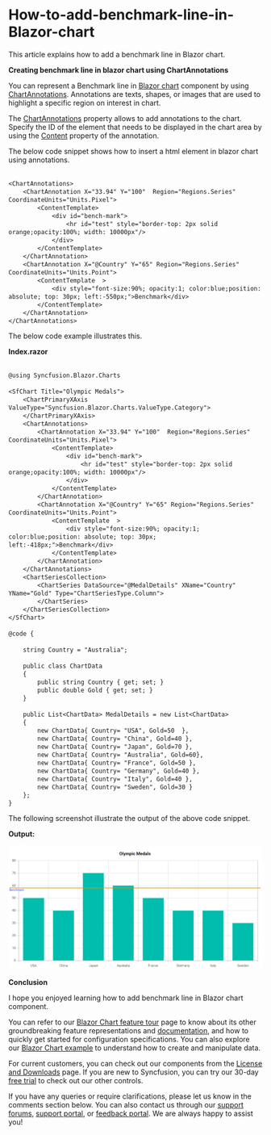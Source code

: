 # How-to-add-benchmark-line-in-Blazor-chart

This article explains how to add a benchmark line in Blazor chart.

**Creating benchmark line in blazor chart using ChartAnnotations**

You can represent a Benchmark line in [Blazor chart](https://www.syncfusion.com/blazor-components/blazor-charts) component by using [ChartAnnotations](https://help.syncfusion.com/cr/blazor/Syncfusion.Blazor.Charts.ChartAnnotations.html). Annotations are texts, shapes, or images that are used to highlight a specific region on interest in chart.

The [ChartAnnotations](https://help.syncfusion.com/cr/blazor/Syncfusion.Blazor.Charts.ChartAnnotations.html) property allows to add annotations to the chart. Specify the ID of the element that needs to be displayed in the chart area by using the [Content](https://help.syncfusion.com/cr/blazor/Syncfusion.Blazor.Charts.ChartAnnotation.html#Syncfusion_Blazor_Charts_ChartAnnotation_Content) property of the annotation.

The below code snippet shows how to insert a html element in blazor chart using annotations.

```cshtml

<ChartAnnotations>
    <ChartAnnotation X="33.94" Y="100"  Region="Regions.Series" CoordinateUnits="Units.Pixel">
        <ContentTemplate>
            <div id="bench-mark">
                <hr id="test" style="border-top: 2px solid orange;opacity:100%; width: 10000px"/>                        
            </div>                  
        </ContentTemplate>                
    </ChartAnnotation>   
    <ChartAnnotation X="@Country" Y="65" Region="Regions.Series" CoordinateUnits="Units.Point">
        <ContentTemplate  >
            <div style="font-size:90%; opacity:1; color:blue;position: absolute; top: 30px; left:-550px;">Benchmark</div>                
        </ContentTemplate>            
    </ChartAnnotation>
</ChartAnnotations>

```

The below code example illustrates this.

**Index.razor**

```cshtml

@using Syncfusion.Blazor.Charts

<SfChart Title="Olympic Medals">
    <ChartPrimaryXAxis ValueType="Syncfusion.Blazor.Charts.ValueType.Category">
    </ChartPrimaryXAxis>
    <ChartAnnotations>
        <ChartAnnotation X="33.94" Y="100"  Region="Regions.Series" CoordinateUnits="Units.Pixel">
            <ContentTemplate>
                <div id="bench-mark">
                    <hr id="test" style="border-top: 2px solid orange;opacity:100%; width: 10000px"/>                        
                </div>                  
            </ContentTemplate>                
        </ChartAnnotation>   
        <ChartAnnotation X="@Country" Y="65" Region="Regions.Series" CoordinateUnits="Units.Point">
            <ContentTemplate  >
                <div style="font-size:90%; opacity:1; color:blue;position: absolute; top: 30px; left:-418px;">Benchmark</div>                
            </ContentTemplate>            
        </ChartAnnotation>
    </ChartAnnotations>
    <ChartSeriesCollection>
        <ChartSeries DataSource="@MedalDetails" XName="Country" YName="Gold" Type="ChartSeriesType.Column">
        </ChartSeries>
    </ChartSeriesCollection>
</SfChart>

@code {

    string Country = "Australia";

    public class ChartData
    {
        public string Country { get; set; }
        public double Gold { get; set; }
    }

    public List<ChartData> MedalDetails = new List<ChartData>
    {
        new ChartData{ Country= "USA", Gold=50  },
        new ChartData{ Country= "China", Gold=40 },
        new ChartData{ Country= "Japan", Gold=70 },
        new ChartData{ Country= "Australia", Gold=60},
        new ChartData{ Country= "France", Gold=50 },
        new ChartData{ Country= "Germany", Gold=40 },
        new ChartData{ Country= "Italy", Gold=40 },
        new ChartData{ Country= "Sweden", Gold=30 }
    };
}

```

The following screenshot illustrate the output of the above code snippet.

**Output:**

 ![](/benchmark.png)

**Conclusion**

I hope you enjoyed learning how to add benchmark line in Blazor chart component.

You can refer to our [Blazor Chart feature tour](https://www.syncfusion.com/blazor-components/blazor-charts) page to know about its other groundbreaking feature representations and [documentation](https://blazor.syncfusion.com/documentation/chart/getting-started), and how to quickly get started for configuration specifications. You can also explore our [Blazor Chart example](https://blazor.syncfusion.com/demos/chart/line?theme=bootstrap5) to understand how to create and manipulate data.

For current customers, you can check out our components from the [License and Downloads](https://www.syncfusion.com/sales/teamlicense) page. If you are new to Syncfusion, you can try our 30-day [free trial](https://www.syncfusion.com/downloads/blazor) to check out our other controls.

If you have any queries or require clarifications, please let us know in the comments section below. You can also contact us through our [support forums](https://www.syncfusion.com/forums), [support portal](https://support.syncfusion.com/create), or [feedback portal](https://www.syncfusion.com/feedback/blazor-components?control=charts). We are always happy to assist you!
